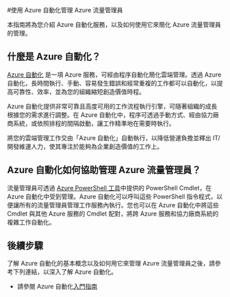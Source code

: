 <properties 
 pageTitle="使用 Azure 自動化管理 Azure 流量管理員" 
 description="了解如何使用 Azure 自動化服務管理 Azure 流量管理員。" 
 services="traffic-manager, automation" 
 documentationCenter="" 
 authors="eamonoreilly" 
 manager="jwinter" 
 editor=""/>

<tags 
 ms.service="traffic-manager" 
 ms.workload="infrastructure-services" 
 ms.tgt_pltfrm="na" 
 ms.devlang="na" 
 ms.topic="article" 
 ms.date="04/13/2015" 
 ms.author="eamono"/>


#使用 Azure 自動化管理 Azure 流量管理員

本指南將為您介紹 Azure 自動化服務，以及如何使用它來簡化 Azure 流量管理員的管理。

## 什麼是 Azure 自動化？

[Azure 自動化](http://azure.microsoft.com/services/automation/) 是一項 Azure 服務，可經由程序自動化簡化雲端管理。透過 Azure 自動化，長時間執行、手動、容易發生錯誤和經常重複的工作都可以自動化，以提高可靠性、效率，並為您的組織縮短創造價值時程。

Azure 自動化提供非常可靠且高度可用的工作流程執行引擎，可隨著組織的成長根據您的需求進行調整。在 Azure 自動化中，程序可透過手動方式、經由協力廠商系統，或依照排程的間隔啟動，讓工作精準地在需要時執行。

將您的雲端管理工作交由「Azure 自動化」自動執行，以降低營運負擔並釋出 IT/開發維運人力，使其專注於能夠為企業創造價值的工作上。


## Azure 自動化如何協助管理 Azure 流量管理員？

流量管理員可透過 [Azure PowerShell 工具](https://msdn.microsoft.com/library/azure/jj156055.aspx)中提供的 PowerShell Cmdlet，在 Azure 自動化中受到管理。Azure 自動化可以呼叫這些 PowerShell 指令程式，以便讓所有的流量管理員管理工作服務內執行。您也可以在 Azure 自動化中將這些 Cmdlet 與其他 Azure 服務的 Cmdlet 配對，將跨 Azure 服務和協力廠商系統的複雜工作自動化。


## 後續步驟

了解 Azure 自動化的基本概念以及如何用它來管理 Azure 流量管理員之後，請參考下列連結，以深入了解 Azure 自動化。

* 請參閱 Azure 自動化[入門指南](http://go.microsoft.com/fwlink/?LinkId=390560)
 

<!---HONumber=58-->